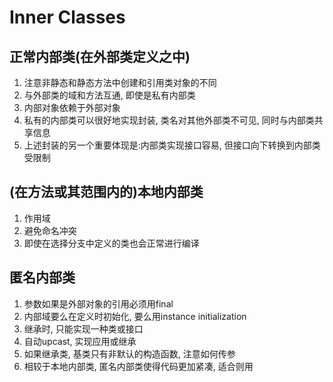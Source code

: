# Inner Classes

## 正常内部类(在外部类定义之中)

1. 注意非静态和静态方法中创建和引用类对象的不同
2. 与外部类的域和方法互通, 即使是私有内部类
3. 内部对象依赖于外部对象
4. 私有的内部类可以很好地实现封装, 类名对其他外部类不可见, 同时与内部类共享信息
5. 上述封装的另一个重要体现是:内部类实现接口容易, 但接口向下转换到内部类受限制

## (在方法或其范围内的)本地内部类

 1. 作用域
 2. 避免命名冲突
 3. 即使在选择分支中定义的类也会正常进行编译

## 匿名内部类

 1. 参数如果是外部对象的引用必须用final
 2. 内部域要么在定义时初始化, 要么用instance initialization
 3. 继承时, 只能实现一种类或接口
 4. 自动upcast, 实现应用或继承
 5. 如果继承类, 基类只有非默认的构造函数, 注意如何传参
 6. 相较于本地内部类, 匿名内部类使得代码更加紧凑, 适合则用
